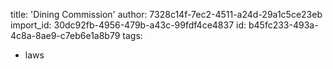 title: 'Dining Commission'
author: 7328c14f-7ec2-4511-a24d-29a1c5ce23eb
import_id: 30dc92fb-4956-479b-a43c-99fdf4ce4837
id: b45fc233-493a-4c8a-8ae9-c7eb6e1a8b79
tags:
  - laws
